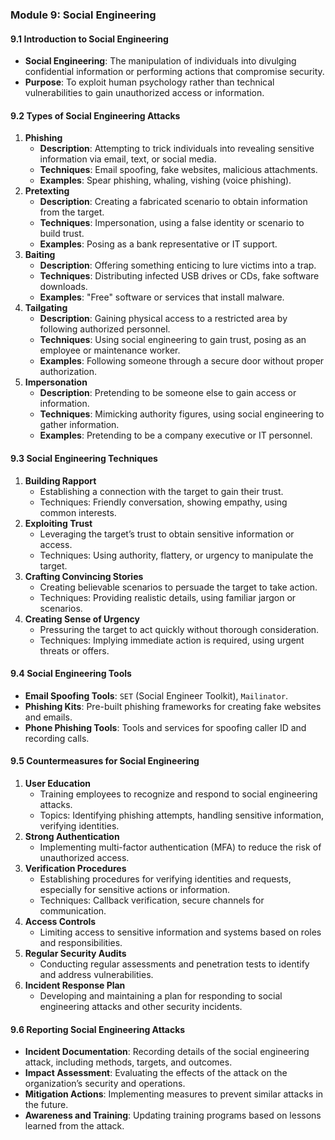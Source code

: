 ### Module 9: Social Engineering

#### 9.1 Introduction to Social Engineering
- **Social Engineering**: The manipulation of individuals into divulging confidential information or performing actions that compromise security.
- **Purpose**: To exploit human psychology rather than technical vulnerabilities to gain unauthorized access or information.

#### 9.2 Types of Social Engineering Attacks
1. **Phishing**
   - **Description**: Attempting to trick individuals into revealing sensitive information via email, text, or social media.
   - **Techniques**: Email spoofing, fake websites, malicious attachments.
   - **Examples**: Spear phishing, whaling, vishing (voice phishing).
2. **Pretexting**
   - **Description**: Creating a fabricated scenario to obtain information from the target.
   - **Techniques**: Impersonation, using a false identity or scenario to build trust.
   - **Examples**: Posing as a bank representative or IT support.
3. **Baiting**
   - **Description**: Offering something enticing to lure victims into a trap.
   - **Techniques**: Distributing infected USB drives or CDs, fake software downloads.
   - **Examples**: "Free" software or services that install malware.
4. **Tailgating**
   - **Description**: Gaining physical access to a restricted area by following authorized personnel.
   - **Techniques**: Using social engineering to gain trust, posing as an employee or maintenance worker.
   - **Examples**: Following someone through a secure door without proper authorization.
5. **Impersonation**
   - **Description**: Pretending to be someone else to gain access or information.
   - **Techniques**: Mimicking authority figures, using social engineering to gather information.
   - **Examples**: Pretending to be a company executive or IT personnel.

#### 9.3 Social Engineering Techniques
1. **Building Rapport**
   - Establishing a connection with the target to gain their trust.
   - Techniques: Friendly conversation, showing empathy, using common interests.
2. **Exploiting Trust**
   - Leveraging the target’s trust to obtain sensitive information or access.
   - Techniques: Using authority, flattery, or urgency to manipulate the target.
3. **Crafting Convincing Stories**
   - Creating believable scenarios to persuade the target to take action.
   - Techniques: Providing realistic details, using familiar jargon or scenarios.
4. **Creating Sense of Urgency**
   - Pressuring the target to act quickly without thorough consideration.
   - Techniques: Implying immediate action is required, using urgent threats or offers.

#### 9.4 Social Engineering Tools
- **Email Spoofing Tools**: `SET` (Social Engineer Toolkit), `Mailinator`.
- **Phishing Kits**: Pre-built phishing frameworks for creating fake websites and emails.
- **Phone Phishing Tools**: Tools and services for spoofing caller ID and recording calls.

#### 9.5 Countermeasures for Social Engineering
1. **User Education**
   - Training employees to recognize and respond to social engineering attacks.
   - Topics: Identifying phishing attempts, handling sensitive information, verifying identities.
2. **Strong Authentication**
   - Implementing multi-factor authentication (MFA) to reduce the risk of unauthorized access.
3. **Verification Procedures**
   - Establishing procedures for verifying identities and requests, especially for sensitive actions or information.
   - Techniques: Callback verification, secure channels for communication.
4. **Access Controls**
   - Limiting access to sensitive information and systems based on roles and responsibilities.
5. **Regular Security Audits**
   - Conducting regular assessments and penetration tests to identify and address vulnerabilities.
6. **Incident Response Plan**
   - Developing and maintaining a plan for responding to social engineering attacks and other security incidents.

#### 9.6 Reporting Social Engineering Attacks
- **Incident Documentation**: Recording details of the social engineering attack, including methods, targets, and outcomes.
- **Impact Assessment**: Evaluating the effects of the attack on the organization’s security and operations.
- **Mitigation Actions**: Implementing measures to prevent similar attacks in the future.
- **Awareness and Training**: Updating training programs based on lessons learned from the attack.
